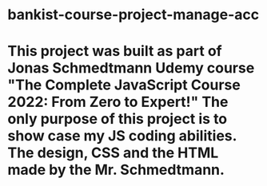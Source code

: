# bankist-course-project-manage-acc
# This project was built as part of Jonas Schmedtmann Udemy course "The Complete JavaScript Course 2022: From Zero to Expert!" The only purpose of this project is to show case my JS coding abilities. The design, CSS and the HTML made by the Mr. Schmedtmann.
